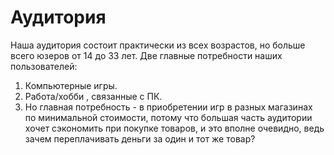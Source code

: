 ﻿# Аудитория 
Наша аудитория состоит практически из всех возрастов, но больше всего юзеров от 14 до 33 лет. Две главные потребности наших пользователей:
1. Компьютерные игры.
2. Работа/хобби , связанные с ПК.
3. Но главная потребность - в приобретении игр в разных магазинах по минимальной стоимости, потому что большая часть аудитории хочет сэкономить при покупке товаров, и это вполне очевидно, ведь зачем переплачивать деньги за один и тот же товар?